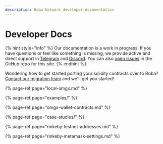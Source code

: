 ```yaml
---
description: Boba Network developer documentation
---
```


# Developer Docs

{% hint style="info" %}
Our documentation is a work in progress. If you have questions or feel like something is missing, we provide active and direct support in [Telegram](https://t.me/OMGXsupport) and [Discord](https://omg.eco/support). You can also [open issues](https://github.com/omgnetwork) in the GitHub repo for this site.
{% endhint %}

Wondering how to get started porting your solidity contracts over to Boba? [Contact our migration team](https://t.me/omgxsupport) and we'll get you started!

{% page-ref page="local-omgx.md" %}

{% page-ref page="examples/" %}

{% page-ref page="omgx-wallet-contracts.md" %}

{% page-ref page="case-studies/" %}

{% page-ref page="rinkeby-testnet-addresses.md" %}

{% page-ref page="rinkeby-metamask-settings.md" %}



 



